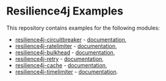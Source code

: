 # Resilience4j Examples

This repository contains examples for the following modules:

* [resilience4j-circuitbreaker](src/main/java/io/github/multicatch/resilience4j/circuitbreaker) - [documentation](https://resilience4j.readme.io/docs/circuitbreaker),
* [resilience4j-ratelimiter](src/main/java/io/github/multicatch/resilience4j/ratelimiter) - [documentation](https://resilience4j.readme.io/docs/ratelimiter),
* [resilience4j-bulkhead](src/main/java/io/github/multicatch/resilience4j/bulkhead) - [documentation](https://resilience4j.readme.io/docs/bulkhead),
* [resilience4j-retry](src/main/java/io/github/multicatch/resilience4j/retry) - [documentation](https://resilience4j.readme.io/docs/retry),
* [resilience4j-cache](src/main/java/io/github/multicatch/resilience4j/cache) - [documentation](https://resilience4j.readme.io/docs/cache),
* [resilience4j-timelimiter](src/main/java/io/github/multicatch/resilience4j/timelimiter) - [documentation](https://resilience4j.readme.io/docs/timeout).